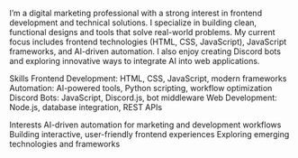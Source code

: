I’m a digital marketing professional with a strong interest in frontend development and technical solutions. I specialize in building clean, functional designs and tools that solve real-world problems. My current focus includes frontend technologies (HTML, CSS, JavaScript), JavaScript frameworks, and AI-driven automation. I also enjoy creating Discord bots and exploring innovative ways to integrate AI into web applications.

Skills
Frontend Development: HTML, CSS, JavaScript, modern frameworks
Automation: AI-powered tools, Python scripting, workflow optimization
Discord Bots: JavaScript, Discord.js, bot middleware
Web Development: Node.js, database integration, REST APIs

Interests
AI-driven automation for marketing and development workflows
Building interactive, user-friendly frontend experiences
Exploring emerging technologies and frameworks
